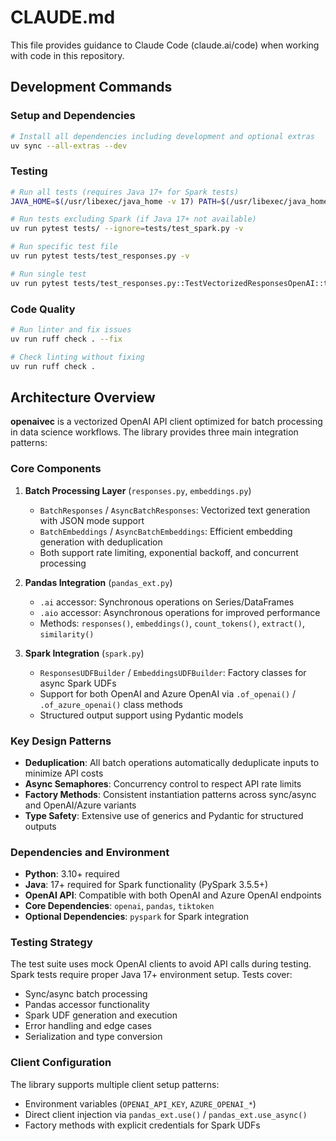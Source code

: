 # CLAUDE.md

This file provides guidance to Claude Code (claude.ai/code) when working with code in this repository.

## Development Commands

### Setup and Dependencies
```bash
# Install all dependencies including development and optional extras
uv sync --all-extras --dev
```

### Testing
```bash
# Run all tests (requires Java 17+ for Spark tests)
JAVA_HOME=$(/usr/libexec/java_home -v 17) PATH=$(/usr/libexec/java_home -v 17)/bin:$PATH uv run pytest tests/ -v

# Run tests excluding Spark (if Java 17+ not available)
uv run pytest tests/ --ignore=tests/test_spark.py -v

# Run specific test file
uv run pytest tests/test_responses.py -v

# Run single test
uv run pytest tests/test_responses.py::TestVectorizedResponsesOpenAI::test_predict_str -v
```

### Code Quality
```bash
# Run linter and fix issues
uv run ruff check . --fix

# Check linting without fixing
uv run ruff check .
```

## Architecture Overview

**openaivec** is a vectorized OpenAI API client optimized for batch processing in data science workflows. The library provides three main integration patterns:

### Core Components

1. **Batch Processing Layer** (`responses.py`, `embeddings.py`)
   - `BatchResponses` / `AsyncBatchResponses`: Vectorized text generation with JSON mode support
   - `BatchEmbeddings` / `AsyncBatchEmbeddings`: Efficient embedding generation with deduplication
   - Both support rate limiting, exponential backoff, and concurrent processing

2. **Pandas Integration** (`pandas_ext.py`)
   - `.ai` accessor: Synchronous operations on Series/DataFrames
   - `.aio` accessor: Asynchronous operations for improved performance
   - Methods: `responses()`, `embeddings()`, `count_tokens()`, `extract()`, `similarity()`

3. **Spark Integration** (`spark.py`)
   - `ResponsesUDFBuilder` / `EmbeddingsUDFBuilder`: Factory classes for async Spark UDFs
   - Support for both OpenAI and Azure OpenAI via `.of_openai()` / `.of_azure_openai()` class methods
   - Structured output support using Pydantic models

### Key Design Patterns

- **Deduplication**: All batch operations automatically deduplicate inputs to minimize API costs
- **Async Semaphores**: Concurrency control to respect API rate limits
- **Factory Methods**: Consistent instantiation patterns across sync/async and OpenAI/Azure variants
- **Type Safety**: Extensive use of generics and Pydantic for structured outputs

### Dependencies and Environment

- **Python**: 3.10+ required
- **Java**: 17+ required for Spark functionality (PySpark 3.5.5+)
- **OpenAI API**: Compatible with both OpenAI and Azure OpenAI endpoints
- **Core Dependencies**: `openai`, `pandas`, `tiktoken`
- **Optional Dependencies**: `pyspark` for Spark integration

### Testing Strategy

The test suite uses mock OpenAI clients to avoid API calls during testing. Spark tests require proper Java 17+ environment setup. Tests cover:
- Sync/async batch processing
- Pandas accessor functionality  
- Spark UDF generation and execution
- Error handling and edge cases
- Serialization and type conversion

### Client Configuration

The library supports multiple client setup patterns:
- Environment variables (`OPENAI_API_KEY`, `AZURE_OPENAI_*`)
- Direct client injection via `pandas_ext.use()` / `pandas_ext.use_async()`
- Factory methods with explicit credentials for Spark UDFs